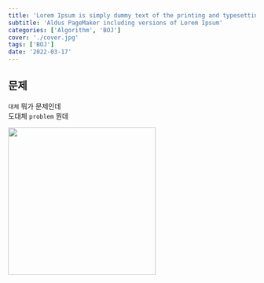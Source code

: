 ```yaml
---
title: 'Lorem Ipsum is simply dummy text of the printing and typesetting industry'
subtitle: 'Aldus PageMaker including versions of Lorem Ipsum'
categories: ['Algorithm', 'BOJ']
cover: './cover.jpg'
tags: ['BOJ']
date: '2022-03-17'
---
```


## 문제

`대체` 뭐가 문제인데  
도대체 `problem` 뭔데

<img src="https://images.unsplash.com/photo-1640622308122-b1b0f3cd5a7f?ixlib=rb-1.2.1&ixid=MnwxMjA3fDF8MHxwaG90by1wYWdlfHx8fGVufDB8fHx8&auto=format&fit=crop&w=1170&q=80" width="300px">

